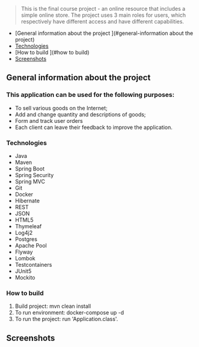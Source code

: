 > This is the final course project - an online resource that includes a simple online store. The project uses 3 main roles for users, which respectively have different access and have different capabilities.

* [General information about the project ](#general-information about the project)
* [Technologies ](#technologies)
* [How to build ](#how to build)
* [Screenshots ](#screenshots)

## General information about the project

### This application can be used for the following purposes:
- To sell various goods on the Internet;
- Add and change quantity and descriptions of goods;
- Form and track user orders
- Each client can leave their feedback to improve the application.

### Technologies
- Java 
- Maven
- Spring Boot
- Spring Security
- Spring MVC
- Git
- Docker
- Hibernate
- REST
- JSON
- HTML5
- Thymeleaf
- Log4j2
- Postgres
- Apache Pool
- Flyway
- Lombok
- Testcontainers
- JUnit5
- Mockito

### How to build

1. Build project: mvn clean install
2. To run environment: docker-compose up -d
3. To run the project: run 'Application.class'.

## Screenshots



